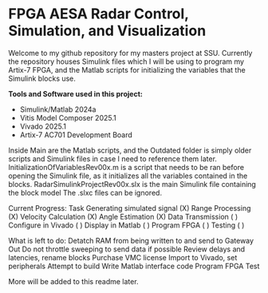 # FPGA AESA Radar Control, Simulation, and Visualization

Welcome to my github repository for my masters project at SSU. Currently the repository houses Simulink files which I will be using to program my Artix-7 FPGA, and the Matlab scripts for initializing the variables that the Simulink blocks use.

**Tools and Software used in this project:**
- Simulink/Matlab 2024a
- Vitis Model Composer 2025.1
- Vivado 2025.1
- Artix-7 AC701 Development Board

Inside Main are the Matlab scripts, and the Outdated folder is simply older scripts and Simulink files in case I need to reference them later.
InitializationOfVariablesRev00x.m is a script that needs to be ran before opening the Simulink file, as it initializes all the variables contained in the blocks.
RadarSimulinkProjectRev00x.slx is the main Simulink file containing the block model
The .slxc files can be ignored.

Current Progress:
Task
Generating simulated signal (X)
Range Processing (X)
Velocity Calculation (X)
Angle Estimation (X)
Data Transmission ( )
Configure in Vivado ( )
Display in Matlab ( )
Program FPGA ( )
Testing ( )

What is left to do:
Detatch RAM from being written to and send to Gateway Out
Do not throttle sweeping to send data if possible
Review delays and latencies, rename blocks
Purchase VMC license
Import to Vivado, set peripherals
Attempt to build
Write Matlab interface code
Program FPGA
Test

More will be added to this readme later.
